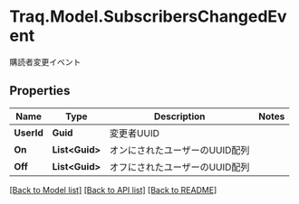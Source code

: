 # Traq.Model.SubscribersChangedEvent
購読者変更イベント

## Properties

Name | Type | Description | Notes
------------ | ------------- | ------------- | -------------
**UserId** | **Guid** | 変更者UUID | 
**On** | **List&lt;Guid&gt;** | オンにされたユーザーのUUID配列 | 
**Off** | **List&lt;Guid&gt;** | オフにされたユーザーのUUID配列 | 

[[Back to Model list]](../README.md#documentation-for-models) [[Back to API list]](../README.md#documentation-for-api-endpoints) [[Back to README]](../README.md)

